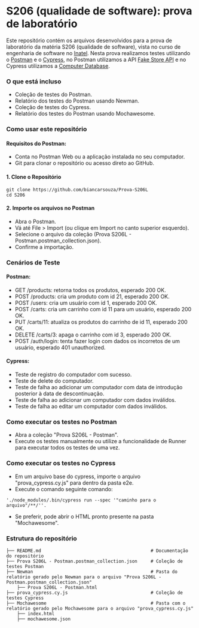 
# S206 (qualidade de software): prova de laboratório

Este repositório contém os arquivos desenvolvidos para a prova de laboratório da matéria S206 (qualidade de software), vista no curso de engenharia de software no [Inatel](https://inatel.br/home/). Nesta prova realizamos testes utilizando o [Postman](https://www.postman.com) e o [Cypress](https://www.cypress.io), no Postman utilizamos a API [Fake Store API](https://fakestoreapi.com) e no Cypress utilizamos a [Computer Database](https://computer-database.gatling.io/computers).


### O que está incluso
- Coleção de testes do Postman.
- Relatório dos testes do Postman usando Newman.
- Coleção de testes do Cypress.
- Relatório dos testes do Postman usando Mochawesome.


### Como usar este repositório

#### Requisitos do Postman:
- Conta no Postman Web ou a aplicação instalada no seu computador.
- Git para clonar o repositório ou acesso direto ao GitHub.

#### 1. Clone o Repositório
``` git bash
git clone https://github.com/biancarsouza/Prova-S206L
cd S206
```

#### 2. Importe os arquivos no Postman
- Abra o Postman.
- Vá até File > Import (ou clique em Import no canto superior esquerdo).
- Selecione o arquivo da coleção (Prova S206L - Postman.postman_collection.json).
- Confirme a importação.


### Cenários de Teste

#### Postman:

- GET /products: retorna todos os produtos, esperado 200 OK.
- POST /products: cria um produto com id 21, esperado 200 OK.
- POST /users: cria um usuário com id 1, esperado 200 OK.
- POST /carts: cria um carrinho com id 11 para um usuário, esperado 200 OK.
- PUT /carts/11: atualiza os produtos do carrinho de id 11, esperado 200 OK.
- DELETE /carts/3: apaga o carrinho com id 3, esperado 200 OK.
- POST /auth/login: tenta fazer login com dados os incorretos de um usuário, esperado 401 unauthorized.

#### Cypress:

- Teste de registro do computador com sucesso.
- Teste de delete do computador.
- Teste de falha ao adicionar um computador com data de introdução posterior à data de descontinuação.
- Teste de falha ao adicionar um computador com dados inválidos.
- Teste de falha ao editar um computador com dados inválidos.


### Como executar os testes no Postman

- Abra a coleção "Prova S206L - Postman".
- Execute os testes manualmente ou utilize a funcionalidade de Runner para executar todos os testes de uma vez.


### Como executar os testes no Cypress

- Em um arquivo base do cypress, importe o arquivo "prova_cypress.cy.js" para dentro da pasta e2e.
- Execute o comando seguinte comando:
``` git bash
'./node_modules/.bin/cypress run --spec '"caminho para o arquivo"/**/''.
```
- Se preferir, pode abrir o HTML pronto presente na pasta "Mochawesome".

### Estrutura do repositório

``` git bash
├── README.md                                         # Documentação do repositório  
├── Prova S206L - Postman.postman_collection.json     # Coleção de testes Postman
├── Newman                                            # Pasta do relatório gerado pelo Newman para o arquivo "Prova S206L - Postman.postman_collection.json"
    ├── Prova S206L - Postman.html
├── prova_cypress.cy.js                               # Coleção de testes Cypress
├── Mochawesome                                       # Pasta com o relatório gerado pelo Mochawesome para o arquivo "prova_cypress.cy.js"
    ├── index.html
    ├── mochawesome.json
```
